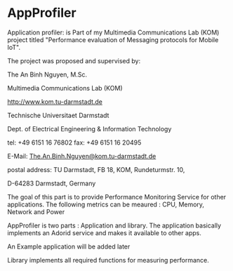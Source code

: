 # AppProfiler
Application profiler: is Part of my Multimedia Communications Lab (KOM) project titled "Performance evaluation of Messaging protocols for Mobile IoT". 

The project was proposed and supervised by: 

The An Binh Nguyen, M.Sc.

Multimedia Communications Lab (KOM)

http://www.kom.tu-darmstadt.de

Technische Universitaet Darmstadt

Dept. of Electrical Engineering & Information Technology

tel: +49 6151 16 76802 fax: +49 6151 16 20495

E-Mail: The.An.Binh.Nguyen@kom.tu-darmstadt.de

postal address: TU Darmstadt, FB 18, KOM, Rundeturmstr. 10,

D-64283 Darmstadt, Germany 

The goal of this part is to provide Performance Monitoring Service for other applications. The following metrics can be meaured : CPU, Memory, Network and Power

AppProfiler is two parts : Application and library. The application basically implements an Adorid service  and makes it available to other apps.

An Example application will be added later

Library implements all required  functions for measuring performance.








